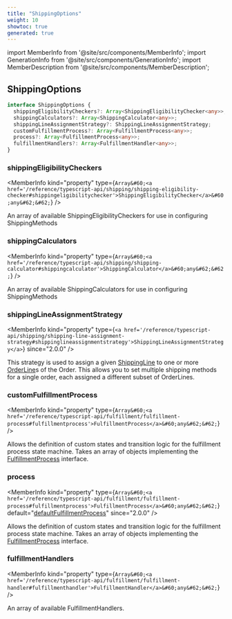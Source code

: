 ```yaml
---
title: "ShippingOptions"
weight: 10
showtoc: true
generated: true
---
```

<!-- This file was generated from the Vendure source. Do not modify. Instead, re-run the "docs:build" script -->
import MemberInfo from '@site/src/components/MemberInfo';
import GenerationInfo from '@site/src/components/GenerationInfo';
import MemberDescription from '@site/src/components/MemberDescription';


## ShippingOptions

<GenerationInfo sourceFile="packages/core/src/config/vendure-config.ts" sourceLine="720" packageName="@vendure/core" />



```ts title="Signature"
interface ShippingOptions {
  shippingEligibilityCheckers?: Array<ShippingEligibilityChecker<any>>;
  shippingCalculators?: Array<ShippingCalculator<any>>;
  shippingLineAssignmentStrategy?: ShippingLineAssignmentStrategy;
  customFulfillmentProcess?: Array<FulfillmentProcess<any>>;
  process?: Array<FulfillmentProcess<any>>;
  fulfillmentHandlers?: Array<FulfillmentHandler<any>>;
}
```

<div className="members-wrapper">

### shippingEligibilityCheckers

<MemberInfo kind="property" type={`Array&#60;<a href='/reference/typescript-api/shipping/shipping-eligibility-checker#shippingeligibilitychecker'>ShippingEligibilityChecker</a>&#60;any&#62;&#62;`}   />

An array of available ShippingEligibilityCheckers for use in configuring ShippingMethods
### shippingCalculators

<MemberInfo kind="property" type={`Array&#60;<a href='/reference/typescript-api/shipping/shipping-calculator#shippingcalculator'>ShippingCalculator</a>&#60;any&#62;&#62;`}   />

An array of available ShippingCalculators for use in configuring ShippingMethods
### shippingLineAssignmentStrategy

<MemberInfo kind="property" type={`<a href='/reference/typescript-api/shipping/shipping-line-assignment-strategy#shippinglineassignmentstrategy'>ShippingLineAssignmentStrategy</a>`}  since="2.0.0"  />

This strategy is used to assign a given <a href='/reference/typescript-api/entities/shipping-line#shippingline'>ShippingLine</a> to one or more <a href='/reference/typescript-api/entities/order-line#orderline'>OrderLine</a>s of the Order.
This allows you to set multiple shipping methods for a single order, each assigned a different subset of
OrderLines.
### customFulfillmentProcess

<MemberInfo kind="property" type={`Array&#60;<a href='/reference/typescript-api/fulfillment/fulfillment-process#fulfillmentprocess'>FulfillmentProcess</a>&#60;any&#62;&#62;`}   />

Allows the definition of custom states and transition logic for the fulfillment process state machine.
Takes an array of objects implementing the <a href='/reference/typescript-api/fulfillment/fulfillment-process#fulfillmentprocess'>FulfillmentProcess</a> interface.
### process

<MemberInfo kind="property" type={`Array&#60;<a href='/reference/typescript-api/fulfillment/fulfillment-process#fulfillmentprocess'>FulfillmentProcess</a>&#60;any&#62;&#62;`} default="<a href='/reference/typescript-api/fulfillment/fulfillment-process#defaultfulfillmentprocess'>defaultFulfillmentProcess</a>"  since="2.0.0"  />

Allows the definition of custom states and transition logic for the fulfillment process state machine.
Takes an array of objects implementing the <a href='/reference/typescript-api/fulfillment/fulfillment-process#fulfillmentprocess'>FulfillmentProcess</a> interface.
### fulfillmentHandlers

<MemberInfo kind="property" type={`Array&#60;<a href='/reference/typescript-api/fulfillment/fulfillment-handler#fulfillmenthandler'>FulfillmentHandler</a>&#60;any&#62;&#62;`}   />

An array of available FulfillmentHandlers.


</div>
